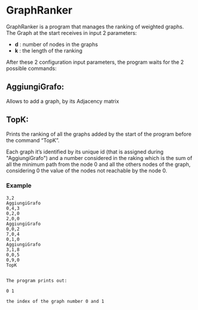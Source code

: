 # GraphRanker

GraphRanker is a program that manages the ranking of weighted graphs.
The Graph at the start receives in input 2 parameters:  
-	**d** : number of nodes in the graphs
-	**k** : the length of the ranking

After these 2 configuration input parameters, the program waits for the 2 possible commands: 

## AggiungiGrafo: 
Allows to add a graph, by its Adjacency matrix

## TopK: 

Prints the ranking of all the graphs added by the start of the program before the command “TopK”.

Each graph it’s identified by its unique id (that is assigned during "AggiungiGrafo") and a number considered in the raking which is the sum of all the minimum path from the node 0 and all the others nodes of the graph, considering 0 the value of the nodes not reachable by the node 0.

### Example

```
3,2
AggiungiGrafo
0,4,3
0,2,0
2,0,0
AggiungiGrafo
0,0,2
7,0,4
0,1,0
AggiungiGrafo
3,1,8
0,0,5
0,9,0
TopK


The program prints out: 

0 1 

the index of the graph number 0 and 1
```
